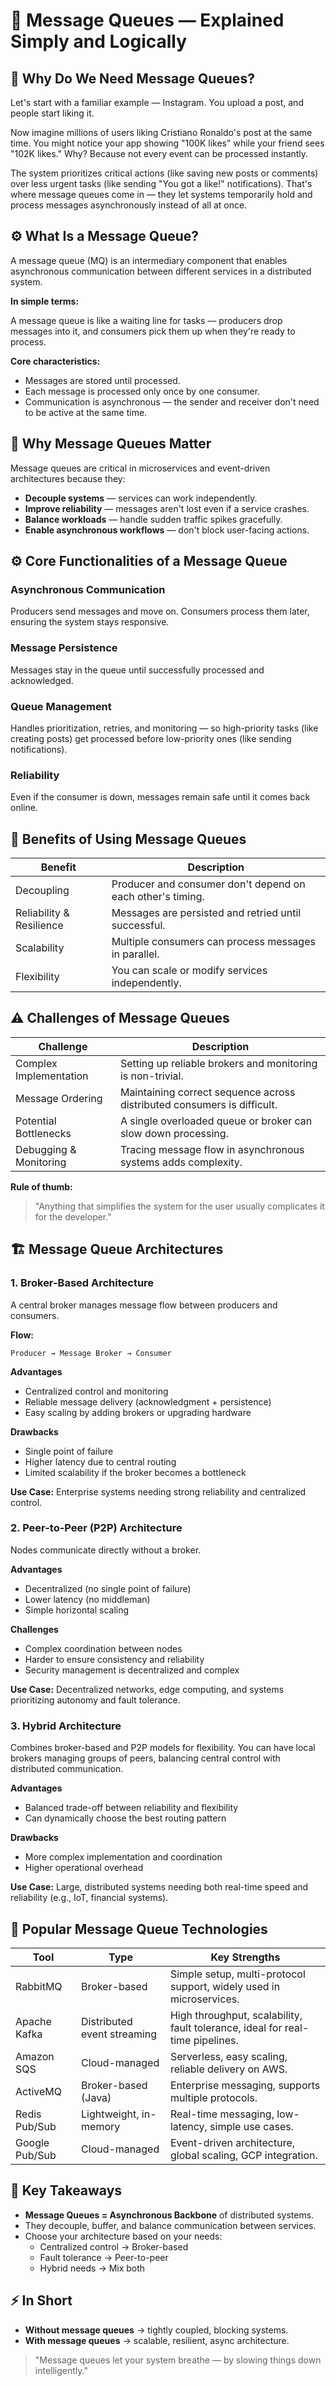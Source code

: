 # 📨 Message Queues — Explained Simply and Logically

## 🔹 Why Do We Need Message Queues?

Let's start with a familiar example — Instagram.
You upload a post, and people start liking it.

Now imagine millions of users liking Cristiano Ronaldo's post at the same time.
You might notice your app showing "100K likes" while your friend sees "102K likes."
Why? Because not every event can be processed instantly.

The system prioritizes critical actions (like saving new posts or comments) over less urgent tasks (like sending "You got a like!" notifications).
That's where message queues come in — they let systems temporarily hold and process messages asynchronously instead of all at once.

## ⚙️ What Is a Message Queue?

A message queue (MQ) is an intermediary component that enables asynchronous communication between different services in a distributed system.

**In simple terms:**

A message queue is like a waiting line for tasks — producers drop messages into it, and consumers pick them up when they're ready to process.

**Core characteristics:**

- Messages are stored until processed.
- Each message is processed only once by one consumer.
- Communication is asynchronous — the sender and receiver don't need to be active at the same time.

## 🧩 Why Message Queues Matter

Message queues are critical in microservices and event-driven architectures because they:

- **Decouple systems** — services can work independently.
- **Improve reliability** — messages aren't lost even if a service crashes.
- **Balance workloads** — handle sudden traffic spikes gracefully.
- **Enable asynchronous workflows** — don't block user-facing actions.

## ⚙️ Core Functionalities of a Message Queue

### Asynchronous Communication
Producers send messages and move on. Consumers process them later, ensuring the system stays responsive.

### Message Persistence
Messages stay in the queue until successfully processed and acknowledged.

### Queue Management
Handles prioritization, retries, and monitoring — so high-priority tasks (like creating posts) get processed before low-priority ones (like sending notifications).

### Reliability
Even if the consumer is down, messages remain safe until it comes back online.

## 💪 Benefits of Using Message Queues

| Benefit | Description |
|---------|-------------|
| Decoupling | Producer and consumer don't depend on each other's timing. |
| Reliability & Resilience | Messages are persisted and retried until successful. |
| Scalability | Multiple consumers can process messages in parallel. |
| Flexibility | You can scale or modify services independently. |

## ⚠️ Challenges of Message Queues

| Challenge | Description |
|-----------|-------------|
| Complex Implementation | Setting up reliable brokers and monitoring is non-trivial. |
| Message Ordering | Maintaining correct sequence across distributed consumers is difficult. |
| Potential Bottlenecks | A single overloaded queue or broker can slow down processing. |
| Debugging & Monitoring | Tracing message flow in asynchronous systems adds complexity. |

**Rule of thumb:**

> "Anything that simplifies the system for the user usually complicates it for the developer."

## 🏗️ Message Queue Architectures

### 1. Broker-Based Architecture

A central broker manages message flow between producers and consumers.

**Flow:**

```
Producer → Message Broker → Consumer

```


**Advantages**
- Centralized control and monitoring
- Reliable message delivery (acknowledgment + persistence)
- Easy scaling by adding brokers or upgrading hardware

**Drawbacks**
- Single point of failure
- Higher latency due to central routing
- Limited scalability if the broker becomes a bottleneck

**Use Case:**
Enterprise systems needing strong reliability and centralized control.

### 2. Peer-to-Peer (P2P) Architecture

Nodes communicate directly without a broker.

**Advantages**
- Decentralized (no single point of failure)
- Lower latency (no middleman)
- Simple horizontal scaling

**Challenges**
- Complex coordination between nodes
- Harder to ensure consistency and reliability
- Security management is decentralized and complex

**Use Case:**
Decentralized networks, edge computing, and systems prioritizing autonomy and fault tolerance.

### 3. Hybrid Architecture

Combines broker-based and P2P models for flexibility.
You can have local brokers managing groups of peers, balancing central control with distributed communication.

**Advantages**
- Balanced trade-off between reliability and flexibility
- Can dynamically choose the best routing pattern

**Drawbacks**
- More complex implementation and coordination
- Higher operational overhead

**Use Case:**
Large, distributed systems needing both real-time speed and reliability (e.g., IoT, financial systems).

## 🧰 Popular Message Queue Technologies

| Tool | Type | Key Strengths |
|------|------|---------------|
| RabbitMQ | Broker-based | Simple setup, multi-protocol support, widely used in microservices. |
| Apache Kafka | Distributed event streaming | High throughput, scalability, fault tolerance, ideal for real-time pipelines. |
| Amazon SQS | Cloud-managed | Serverless, easy scaling, reliable delivery on AWS. |
| ActiveMQ | Broker-based (Java) | Enterprise messaging, supports multiple protocols. |
| Redis Pub/Sub | Lightweight, in-memory | Real-time messaging, low-latency, simple use cases. |
| Google Pub/Sub | Cloud-managed | Event-driven architecture, global scaling, GCP integration. |

## 🧠 Key Takeaways

- **Message Queues = Asynchronous Backbone** of distributed systems.
- They decouple, buffer, and balance communication between services.
- Choose your architecture based on your needs:
  - Centralized control → Broker-based
  - Fault tolerance → Peer-to-peer
  - Hybrid needs → Mix both

## ⚡ In Short

- **Without message queues** → tightly coupled, blocking systems.
- **With message queues** → scalable, resilient, async architecture.

> "Message queues let your system breathe — by slowing things down intelligently."
